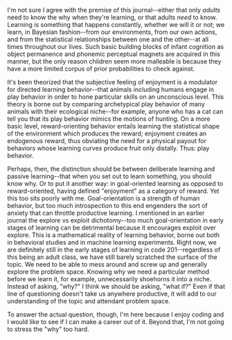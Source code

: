 I'm not sure I agree with the premise of this journal--either that only *adults* need to know the why when they're learning, or that adults *need* to know. Learning is something that happens constantly, whether we will it or not; we learn, in Bayesian fashion--from our environments, from our own actions, and from the statistical relationships between one and the other--at all times throughout our lives. Such basic building blocks of infant cognition as object permanence and phonemic perceptual magnets are acquired in this manner, but the only reason children seem more malleable is because they have a more limited corpus of prior probabilities to check against.

It's been theorized that the subjective feeling of enjoyment is a modulator for directed learning behavior--that animals including humans engage in play behavior in order to hone particular skills on an unconscious level. This theory is borne out by comparing archetypical play behavior of many animals with their ecological niche--for example, anyone who has a cat can tell you that its play behavior mimics the motions of hunting. On a more basic level, reward-orienting behavior entails learning the statistical shape of the environment which produces the reward; enjoyment creates an endogenous reward, thus obviating the need for a physical payout for behaviors whose learning curves produce fruit only distally. Thus: play behavior.

Perhaps, then, the distinction should be between deliberate learning and passive learning--that when you set out to learn something, you should know why. Or to put it another way: in goal-oriented learning as opposed to reward-oriented, having defined "enjoyment" as a category of reward. Yet this too sits poorly with me. Goal-orientation is a strength of human behavior, but too much introspection to this end engenders the sort of anxiety that can throttle productive learning. I mentioned in an earlier journal the explore vs exploit dichotomy--too much goal-orientation in early stages of learning can be detrimental because it encourages exploit over explore. This is a mathematical reality of learning behavior, borne out both in behavioral studies and in machine learning experiments. Right now, we are definitely still in the early stages of learning in code 201--regardless of this being an adult class, we have still barely scratched the surface of the topic. We need to be able to mess around and screw up and generally explore the problem space. Knowing why we need a particular method before we learn it, for example, unnecessarily shoehorns it into a niche. Instead of asking, "why?" I think we should be asking, "what if?" Even if that line of questioning doesn't take us anywhere productive, it will add to our understanding of the topic and attendant problem space.

To answer the actual question, though, I'm here because I enjoy coding and I would like to see if I can make a career out of it. Beyond that, I'm not going to stress the "why" too hard.